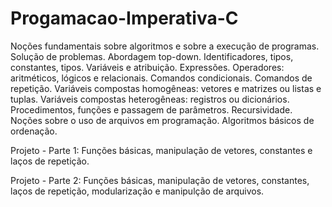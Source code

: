 # Progamacao-Imperativa-C
Noções fundamentais sobre algoritmos e sobre a execução de programas. Solução de problemas. Abordagem top-down. Identificadores, tipos, constantes, tipos. Variáveis e atribuição. Expressões. Operadores: aritméticos, lógicos e relacionais. Comandos condicionais. Comandos de repetição. Variáveis compostas homogêneas: vetores e matrizes ou listas e tuplas. Variáveis compostas heterogêneas: registros ou dicionários. Procedimentos, funções e passagem de parâmetros. Recursividade. Noções sobre o uso de arquivos em programação. Algoritmos básicos de ordenação.

Projeto - Parte 1: Funções básicas, manipulação de vetores, constantes e laços de repetição.

Projeto - Parte 2: Funções básicas, manipulação de vetores, constantes, laços de repetição, modularização e manipulção de arquivos.
